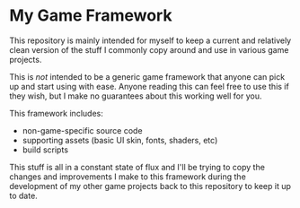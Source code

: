 My Game Framework
=================

This repository is mainly intended for myself to keep a current and relatively
clean version of the stuff I commonly copy around and use in various game
projects.

This is *not* intended to be a generic game framework that anyone can pick up
and start using with ease. Anyone reading this can feel free to use this if
they wish, but I make no guarantees about this working well for you.

This framework includes:

* non-game-specific source code
* supporting assets (basic UI skin, fonts, shaders, etc)
* build scripts

This stuff is all in a constant state of flux and I'll be trying to copy the
changes and improvements I make to this framework during the development of my
other game projects back to this repository to keep it up to date.
